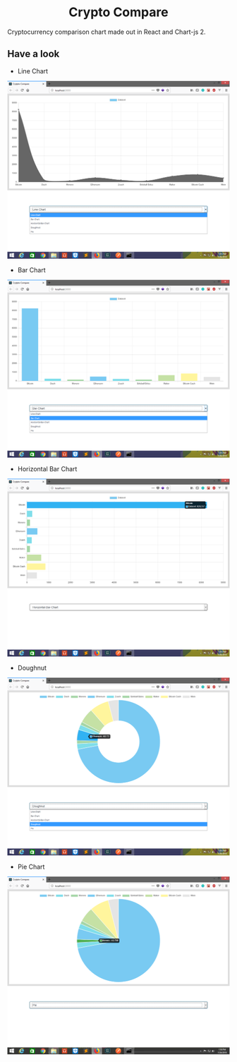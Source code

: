 <h1 align="center"> Crypto Compare </h1>

 Cryptocurrency comparison chart made out in React and Chart-js 2.
 
 ## Have a look
 
 - Line Chart
 
 ![Line Chart](https://github.com/jamesgeorge007/Crypto-Compare/blob/master/assets/line.png)
 
 - Bar Chart
 
 ![Bar Chart](https://github.com/jamesgeorge007/Crypto-Compare/blob/master/assets/bar.png)
 
 - Horizontal Bar Chart
 
 ![Horizontal Bar Chart](https://github.com/jamesgeorge007/Crypto-Compare/blob/master/assets/hbar.png)
 
 - Doughnut
 
 ![Doughnut](https://github.com/jamesgeorge007/Crypto-Compare/blob/master/assets/doughnut.png)
 
 - Pie Chart
 
 ![Pie Chart](https://github.com/jamesgeorge007/Crypto-Compare/blob/master/assets/pie.png)
 
